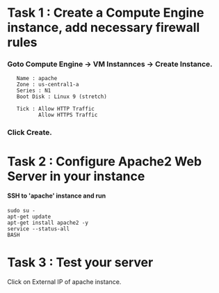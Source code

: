 
# Task 1 : Create a Compute Engine instance, add necessary firewall rules

### Goto Compute Engine -> VM Instannces -> Create Instance.

```
   Name : apache
   Zone : us-central1-a
   Series : N1
   Boot Disk : Linux 9 (stretch)

   Tick : Allow HTTP Traffic
          Allow HTTPS Traffic
```  

### Click Create.

# Task 2 : Configure Apache2 Web Server in your instance

#### SSH to 'apache' instance and run

```
sudo su -
apt-get update
apt-get install apache2 -y
service --status-all
BASH
```
# Task 3 : Test your server

Click on External IP of apache instance.

